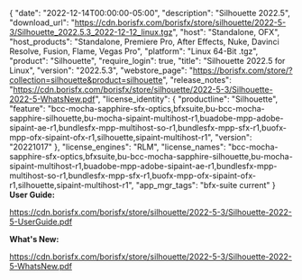 {
  "date": "2022-12-14T00:00:00-05:00",
  "description": "Silhouette 2022.5",
  "download_url": "https://cdn.borisfx.com/borisfx/store/silhouette/2022-5-3/Silhouette_2022.5.3_2022-12-12_linux.tgz",
  "host": "Standalone, OFX",
  "host_products": "Standalone, Premiere Pro, After Effects, Nuke, Davinci Resolve, Fusion, Flame, Vegas Pro",
  "platform": "Linux 64-Bit .tgz",
  "product": "Silhouette",
  "require_login": true,
  "title": "Silhouette 2022.5 for Linux",
  "version": "2022.5.3",
  "webstore_page": "https://borisfx.com/store/?collection=silhouette&product=silhouette",
  "release_notes": "https://cdn.borisfx.com/borisfx/store/silhouette/2022-5-3/Silhouette-2022-5-WhatsNew.pdf",
  "license_identity": {
    "productline": "Silhouette",
    "feature": "bcc-mocha-sapphire-sfx-optics,bfxsuite,bu-bcc-mocha-sapphire-silhouette,bu-mocha-sipaint-multihost-r1,buadobe-mpp-adobe-sipaint-ae-r1,bundlesfx-mpp-multihost-so-r1,bundlesfx-mpp-sfx-r1,buofx-mpp-ofx-sipaint-ofx-r1,silhouette,sipaint-multihost-r1",
    "version": "20221017"
  },
  "license_engines": "RLM",
  "license_names": "bcc-mocha-sapphire-sfx-optics,bfxsuite,bu-bcc-mocha-sapphire-silhouette,bu-mocha-sipaint-multihost-r1,buadobe-mpp-adobe-sipaint-ae-r1,bundlesfx-mpp-multihost-so-r1,bundlesfx-mpp-sfx-r1,buofx-mpp-ofx-sipaint-ofx-r1,silhouette,sipaint-multihost-r1",
  "app_mgr_tags": "bfx-suite current"
}
**User Guide:**

https://cdn.borisfx.com/borisfx/store/silhouette/2022-5-3/Silhouette-2022-5-UserGuide.pdf

**What's New:**

https://cdn.borisfx.com/borisfx/store/silhouette/2022-5-3/Silhouette-2022-5-WhatsNew.pdf
